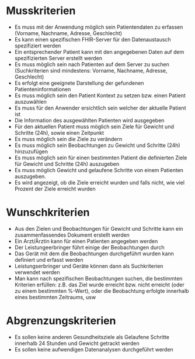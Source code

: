 # Musskriterien
* Es muss mit der Anwendung möglich sein Patientendaten zu erfassen (Vorname, Nachname, Adresse, Geschlecht)
* Es kann einen spezifischen FHIR-Server für den Datenaustausch spezifiziert werden
* Ein entsprechender Patient kann mit den angegebenen Daten auf dem spezifizierten Server erstellt werden
* Es muss möglich sein nach Patienten auf dem Server zu suchen (Suchkriterien sind mindestens: Vorname, Nachname, Adresse, Geschlecht)
* Es erfolgt eine geeignete Darstellung der gefundenen Patienteninformationen
* Es muss möglich sein den Patient Kontext zu setzen bzw. einen Patient auszuwählen
* Es muss für den Anwender ersichtlich sein welcher der aktuelle Patient ist
* Die Information des ausgewählten Patienten wird ausgegeben
* Für den aktuellen Patient muss möglich sein Ziele für Gewicht und Schritte (24h), sowie einen Zeitpunkt
* Es muss möglich sein die Ziele zu verändern
* Es muss möglich sein Beobachtungen zu Gewicht und Schritte (24h) hinzuzufügen
* Es muss möglich sein für einen bestimmten Patient die definierten Ziele für Gewicht und Schritte (24h) auszugeben
* Es muss möglich Gewicht und gelaufene Schritte von einem Patienten auszugeben.
* Es wird angezeigt, ob die Ziele erreicht wurden und falls nicht, wie viel Prozent der Ziele erreicht wurden

# Wunschkriterien
* Aus den Zielen und Beobachtungen für Gewicht und Schritte kann ein zusammenfassendes Dokument erstellt werden
* Ein Arzt/Ärztin kann für einen Patienten angegeben werden
* Der Leistungeerbringer führt einige der Beobachtungen durch
* Das Gerät mit dem die Beobachtungen durchgeführt wurden kann definiert und erfasst werden
* Leistungserbringer und Geräte können dann als Suchkriterien verwendet werden
* Man kann nach spezifischen Beobachtungen suchen, die bestimmten Kriterien erfüllen: z.B. das Ziel wurde erreicht bzw. nicht erreicht (oder zu einem bestimmten %-Wert), oder die Beobachtung erfolgte innerhalb eines bestimmten Zeitraums, usw

# Abgrenzungskriterien
* Es sollen keine anderen Gesundheitsziele als Gelaufene Schritte innerhalb 24 Stunden und Gewicht getrackt werden
* Es sollen keine aufwendigen Datenanalysen durchgeführt werden
